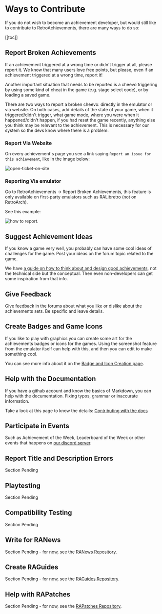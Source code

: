 # Ways to Contribute

If you do not wish to become an achievement developer, but would still like to contribute to RetroAchievements, there are many ways to do so:

[[toc]]

## Report Broken Achievements

If an achievement triggered at a wrong time or didn't trigger at all, please report it. We know that many users love free points, but please, even if an achievement triggered at a wrong time, report it!

Another important situation that needs to be reported is a cheevo triggering by using some kind of cheat in the game (e.g. stage select code), or by loading a saved game.

There are two ways to report a broken cheevo: directly in the emulator or via website. On both cases, add details of the state of your game, when it triggered/didn't trigger, what game mode, where you were when it happened/didn't happen, if you had reset the game recently, anything else you think may be relevant to the achievement. This is necessary for our system so the devs know where there is a problem.

### Report Via Website

On every achievement's page you see a link saying `Report an issue for this achievement`, like in the image below:

![open-ticket-on-site](/public/report-an-issue.png)

### Reporting Via emulator

Go to RetroAchievements -> Report Broken Achievements, this feature is only available on first-party emulators such as RALibretro (not on RetroArch).

See this example:

![how to report](https://media.giphy.com/media/5R2Pn8983YVpcmGWgk/giphy.gif).

## Suggest Achievement Ideas

If you know a game very well, you probably can have some cool ideas of challenges for the game. Post your ideas on the forum topic related to the game.

We have [a guide on how to think about and design good achievements](/developer-docs/achievement-design), not the technical side but the conceptual. Then even non-developers can get some inspiration from that info.

## Give Feedback

Give feedback in the forums about what you like or dislike about the achievements sets. Be specific and leave details.

## Create Badges and Game Icons

If you like to play with graphics you can create some art for the achievements badges or icons for the games. Using the screenshot feature from the emulator itself can help with this, and then you can edit to make something cool.

You can see more info about it on the [Badge and Icon Creation page](/guidelines/content/badge-and-icon-guidelines).

## Help with the Documentation

If you have a github account and know the basics of Markdown, you can help with the documentation. Fixing typos, grammar or inaccurate information.

Take a look at this page to know the details: [Contributing with the docs](/general/contributing-to-the-docs)

## Participate in Events

Such as Achievement of the Week, Leaderboard of the Week or other events that happens on [our discord server](https://discord.gg/dq2E4hE).

## Report Title and Description Errors

Section Pending

## Playtesting

Section Pending

## Compatibility Testing

Section Pending

## Write for RANews

Section Pending - for now, see the [RANews Repository](https://github.com/RetroAchievements/RANews).

## Create RAGuides

Section Pending - for now, see the [RAGuides Repository](https://github.com/RetroAchievements/guides).

## Help with RAPatches

Section Pending - for now, see the [RAPatches Repository](https://github.com/RetroAchievements/RAPatches).
